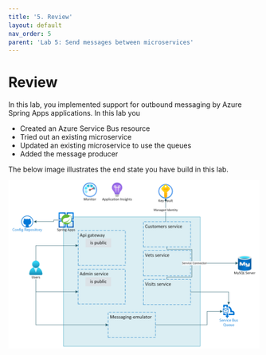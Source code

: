 ```yaml
---
title: '5. Review'
layout: default
nav_order: 5
parent: 'Lab 5: Send messages between microservices'
---
```


# Review

In this lab, you implemented support for outbound messaging by Azure Spring Apps applications. In this lab you

- Created an Azure Service Bus resource
- Tried out an existing microservice
- Updated an existing microservice to use the queues
- Added the message producer

The below image illustrates the end state you have build in this lab.

![lab 5 overview](../images/asa-openlab-5.png)
